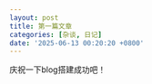 ```yaml
---
layout: post
title: 第一篇文章
categories: [杂谈, 日记]
date: '2025-06-13 00:20:20 +0800'
---
```


庆祝一下blog搭建成功吧！
